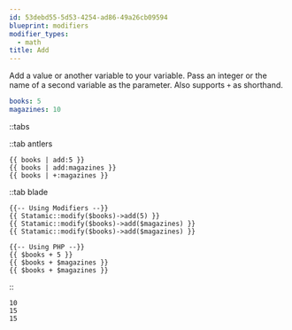 ```yaml
---
id: 53debd55-5d53-4254-ad86-49a26cb09594
blueprint: modifiers
modifier_types:
  - math
title: Add
---
```

Add a value or another variable to your variable. Pass an integer or the name of a second variable as the parameter. Also supports `+` as shorthand.

``` yaml
books: 5
magazines: 10
```

::tabs

::tab antlers

```antlers
{{ books | add:5 }}
{{ books | add:magazines }}
{{ books | +:magazines }}
```
::tab blade
```blade
{{-- Using Modifiers --}}
{{ Statamic::modify($books)->add(5) }}
{{ Statamic::modify($books)->add($magazines) }}
{{ Statamic::modify($books)->add($magazines) }}

{{-- Using PHP --}}
{{ $books + 5 }}
{{ $books + $magazines }}
{{ $books + $magazines }}
```
::

```text
10
15
15
```
